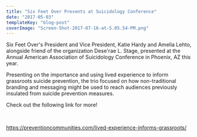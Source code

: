 ```yaml
---
title: "Six Feet Over Presents at Suicidology Conference"
date: "2017-05-03"
templateKey: "blog-post"
coverImage: "Screen-Shot-2017-07-16-at-5.05.54-PM.png"
---
```


Six Feet Over's President and Vice President, Katie Hardy and Amelia Lehto, alongside friend of the organization Dese'rae L. Stage, presented at the Annual American Association of Suicidology Conference in Phoenix, AZ this year.

Presenting on the importance and using lived experience to inform grassroots suicide prevention, the trio focused on how non-traditional branding and messaging might be used to reach audiences previously insulated from suicide prevention measures.

Check out the following link for more!

 

https://preventioncommunities.com/lived-experience-informs-grassroots/
